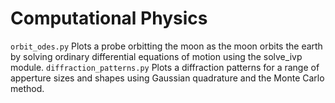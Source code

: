# Computational Physics

`orbit_odes.py` Plots a probe orbitting the moon as the moon orbits the earth by solving ordinary differential equations of motion using the solve_ivp module.
`diffraction_patterns.py` Plots a diffraction patterns for a range of apperture sizes and shapes using Gaussian quadrature and the Monte Carlo method.
